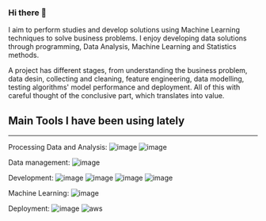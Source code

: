 ### Hi there 👋

<!--
**fusaa/fusaa** is a ✨ _special_ ✨ repository because its `README.md` (this file) appears on your GitHub profile.

Here are some ideas to get you started:

- 🔭 I’m currently working on ...
- 🌱 I’m currently learning ...
- 👯 I’m looking to collaborate on ...
- 🤔 I’m looking for help with ...
- 💬 Ask me about ...
- 📫 How to reach me: ...
- 😄 Pronouns: ...
- ⚡ Fun fact: ...
-->

I aim to perform studies and develop solutions using Machine Learning techniques to solve business problems. I enjoy developing data solutions through programming, Data Analysis, Machine Learning and Statistics methods.

A project has different stages, from understanding the business problem, data desin, collecting and cleaning, feature engineering, data modelling, testing algorithms' model performance and deployment. All of this with careful thought of the conclusive part, which translates into value.

## Main Tools I have been using lately
---

Processing Data and Analysis: ![image](https://user-images.githubusercontent.com/66756007/200420895-e33c1cec-989d-4948-ab66-c0c5fe7d18d0.png) ![image](https://user-images.githubusercontent.com/66756007/200426512-683d9030-6e4f-4686-8508-d3acf5e0c027.png)
  
Data management: ![image](https://user-images.githubusercontent.com/66756007/200420753-a8bca9fe-dd68-4473-b998-82e0c156f74a.png)  

Development: ![image](https://user-images.githubusercontent.com/66756007/200421082-7295fef2-5b95-46dc-b7ae-9a91e391432b.png) ![image](https://user-images.githubusercontent.com/66756007/200421157-d127e7c2-447a-434b-ac14-417426c8003a.png)  ![image](https://user-images.githubusercontent.com/66756007/200421200-c07cc9ef-576f-4de9-ba24-fbfbff5549d7.png)  ![image](https://user-images.githubusercontent.com/66756007/200421228-de7e67ae-502d-4695-a277-942a8ee6f9ac.png)  

Machine Learning: ![image](https://user-images.githubusercontent.com/66756007/200421355-8a76c112-6178-4efc-a00e-a1f0365990c6.png)  

Deployment:  ![image](https://user-images.githubusercontent.com/66756007/200421405-e85a1c31-496c-4eeb-935b-e3f227684bdf.png)  ![aws](https://user-images.githubusercontent.com/66756007/201687638-f1a9ec89-b59e-423f-894a-2ed338870c49.png) 




